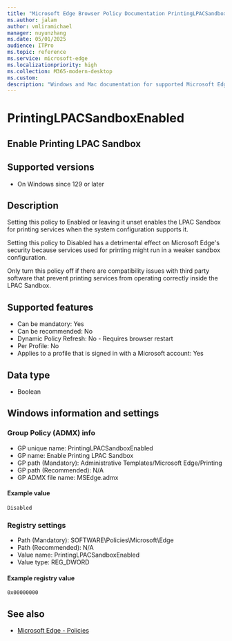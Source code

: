 ```yaml
---
title: "Microsoft Edge Browser Policy Documentation PrintingLPACSandboxEnabled"
ms.author: jalam
author: vmliramichael
manager: nuyunzhang
ms.date: 05/01/2025
audience: ITPro
ms.topic: reference
ms.service: microsoft-edge
ms.localizationpriority: high
ms.collection: M365-modern-desktop
ms.custom:
description: "Windows and Mac documentation for supported Microsoft Edge Browser policy: Enable Printing LPAC Sandbox"
---
```


<!--THIS FILE IS AUTOMATICALLY GENERATED. MANUAL CHANGES WILL BE OVERWRITTEN.-->
<!--Please contact the Microsoft Edge Manageability team with any questions.-->

# PrintingLPACSandboxEnabled

## Enable Printing LPAC Sandbox


## Supported versions

- On Windows since 129 or later

## Description

Setting this policy to Enabled or leaving it unset enables the LPAC Sandbox for printing services when the system configuration supports it.

Setting this policy to Disabled has a detrimental effect on Microsoft Edge's security because services used for printing might run in a weaker sandbox configuration.

Only turn this policy off if there are compatibility issues with third party software that prevent printing services from operating correctly inside the LPAC Sandbox.

## Supported features

- Can be mandatory: Yes
- Can be recommended: No
- Dynamic Policy Refresh: No - Requires browser restart
- Per Profile: No
- Applies to a profile that is signed in with a Microsoft account: Yes

## Data type

- Boolean

## Windows information and settings

### Group Policy (ADMX) info

- GP unique name: PrintingLPACSandboxEnabled
- GP name: Enable Printing LPAC Sandbox
- GP path (Mandatory): Administrative Templates/Microsoft Edge/Printing
- GP path (Recommended): N/A
- GP ADMX file name: MSEdge.admx

#### Example value

```
Disabled
```

### Registry settings

- Path (Mandatory): SOFTWARE\Policies\Microsoft\Edge
- Path (Recommended): N/A
- Value name: PrintingLPACSandboxEnabled
- Value type: REG_DWORD

#### Example registry value

```
0x00000000
```


## See also
- [Microsoft Edge - Policies](../microsoft-edge-policies.md)

